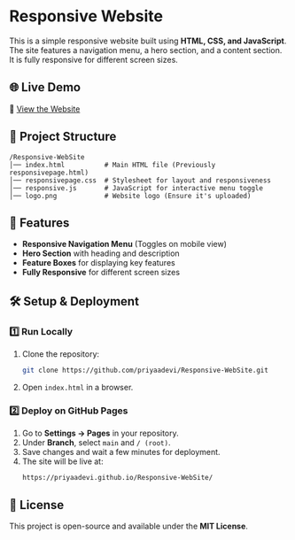 # Responsive Website

This is a simple responsive website built using **HTML, CSS, and JavaScript**. The site features a navigation menu, a hero section, and a content section. It is fully responsive for different screen sizes.

## 🌐 Live Demo
🔗 [View the Website](https://priyaadevi.github.io/Responsive-WebSite/)

## 📂 Project Structure
```
/Responsive-WebSite
│── index.html          # Main HTML file (Previously responsivepage.html)
│── responsivepage.css  # Stylesheet for layout and responsiveness
│── responsive.js       # JavaScript for interactive menu toggle
│── logo.png            # Website logo (Ensure it's uploaded)
```

## 🚀 Features
- **Responsive Navigation Menu** (Toggles on mobile view)
- **Hero Section** with heading and description
- **Feature Boxes** for displaying key features
- **Fully Responsive** for different screen sizes

## 🛠️ Setup & Deployment
### 1️⃣ Run Locally
1. Clone the repository:
   ```bash
   git clone https://github.com/priyaadevi/Responsive-WebSite.git
   ```
2. Open `index.html` in a browser.

### 2️⃣ Deploy on GitHub Pages
1. Go to **Settings → Pages** in your repository.
2. Under **Branch**, select `main` and `/ (root)`.
3. Save changes and wait a few minutes for deployment.
4. The site will be live at:
   ```
   https://priyaadevi.github.io/Responsive-WebSite/
   ```





## 📝 License
This project is open-source and available under the **MIT License**.

